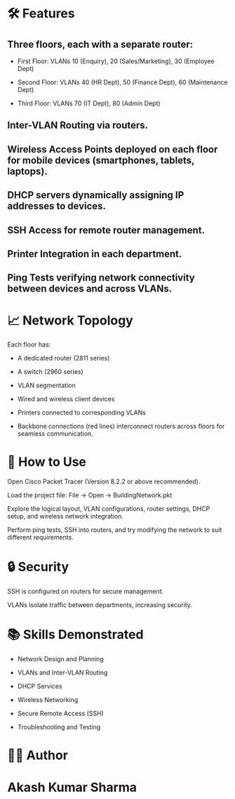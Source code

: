 # 🛠️ Features
## Three floors, each with a separate router:

* First Floor: VLANs 10 (Enquiry), 20 (Sales/Marketing), 30 (Employee Dept)

* Second Floor: VLANs 40 (HR Dept), 50 (Finance Dept), 60 (Maintenance Dept)

* Third Floor: VLANs 70 (IT Dept), 80 (Admin Dept)

## Inter-VLAN Routing via routers.

## Wireless Access Points deployed on each floor for mobile devices (smartphones, tablets, laptops).

## DHCP servers dynamically assigning IP addresses to devices.

## SSH Access for remote router management.

## Printer Integration in each department.

## Ping Tests verifying network connectivity between devices and across VLANs.

# 📈 Network Topology
Each floor has:

* A dedicated router (2811 series)

* A switch (2960 series)

* VLAN segmentation

* Wired and wireless client devices

* Printers connected to corresponding VLANs

* Backbone connections (red lines) interconnect routers across floors for seamless communication.

# 🚀 How to Use
Open Cisco Packet Tracer (Version 8.2.2 or above recommended).

Load the project file:
File -> Open -> BuildingNetwork.pkt

Explore the logical layout, VLAN configurations, router settings, DHCP setup, and wireless network integration.

Perform ping tests, SSH into routers, and try modifying the network to suit different requirements.

# 🔒 Security
SSH is configured on routers for secure management.

VLANs isolate traffic between departments, increasing security.

# 📚 Skills Demonstrated
* Network Design and Planning

* VLANs and Inter-VLAN Routing

* DHCP Services

* Wireless Networking

* Secure Remote Access (SSH)

* Troubleshooting and Testing

# 🧑‍💻 Author
# Akash Kumar Sharma

